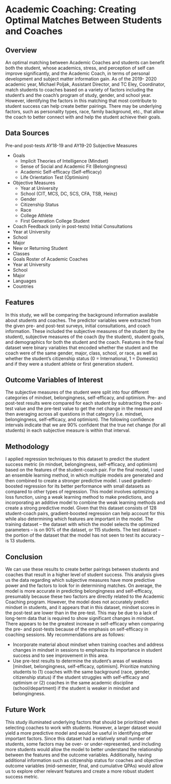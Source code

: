 # Academic Coaching: Creating Optimal Matches Between Students and Coaches

## Overview
An optimal matching between Academic Coaches and students can benefit both the student,
whose academics, stress, and perception of self can improve significantly, and the Academic
Coach, in terms of personal development and subject matter information gain. As of the 2019-
2020 academic year, Michael Poljak, Assistant Director, and TC Eley, Coordinator, match
students to coaches based on a variety of factors including the student’s and the coach’s program
of study, gender, and school year. However, identifying the factors in this matching that most
contribute to student success can help create better pairings. There may be underlying factors,
such as personality types, race, family background, etc., that allow the coach to better connect
with and help the student achieve their goals.

## Data Sources
Pre-and post-tests AY18-19 and AY19-20
Subjective Measures
* Goals
    * Implicit Theories of Intelligence (Mindset)
    * Sense of Social and Academic Fit (Belongingness)
    * Academic Self-efficacy (Self-efficacy)
    * Life Orientation Test (Optimisim)
* Objective Measures
    * Year at University
    * School (CIT, MCS, DC, SCS, CFA, TSB, Heinz)
    * Gender
    * Citizenship Status
    * Race
    * College Athlete
    * First Generation College Student
* Coach Feedback (only in post-tests)
Initial Consultations
* Year at University
* School
* Major
* New or Returning Student
* Classes
* Goals
Roster of Academic Coaches
* Year at University
* School
* Major
* Languages
* Countries

## Features
In this study, we will be comparing the background information available about students and
coaches. The predictor variables were extracted from the given pre- and post-test surveys, initial
consultations, and coach information. These included the subjective measures of the student (by
the student), subjective measures of the coach (by the student), student goals, and demographics
for both the student and the coach. Features in the final dataset were binary variables that
encoded whether the student and the coach were of the same gender, major, class, school, or
race, as well as whether the student’s citizenship status (0 = International, 1 = Domestic) and if
they were a student athlete or first generation student.

## Outcome Variables of Interest
The subjective measures of the student were split into four different categories of mindset,
belongingness, self-efficacy, and optimism. Pre- and post-test results were compared for each
student by subtracting the post-test value and the pre-test value to get the net change in the
measure and then averaging across all questions in that category (i.e. mindset, belongingness,
self-efficacy, and optimism). The following confidence intervals indicate that we are 90%
confident that the true net change (for all students) in each subjective measure is within that
interval. 

## Methodology
I applied regression techniques to this dataset to predict the student success metric (in mindset,
belongingness, self-efficacy, and optimism) based on the features of the student-coach pair. For
the final model, I used an ensemble learning method, in which multiple models are generated and
then combined to create a stronger predictive model. I used gradient-boosted regression for its
better performance with small datasets as compared to other types of regression. This model
involves optimizing a loss function, using a weak learning method to make predictions, and
incorporating an additive model to combine the weak learning methods and create a strong 
predictive model. Given that this dataset consists of 128 student-coach pairs, gradient-boosted
regression can help account for this while also determining which features are important in the
model. The training dataset – the dataset with which the model selects the optimized parameters
– is on 90% of the dataset, or 115 students. The test dataset – the portion of the dataset that the
model has not seen to test its accuracy – is 13 students.

## Conclusion
We can use these results to create better pairings between students and coaches that result in a
higher level of student success. This analysis gives us the data regarding which subjective
measures have more predictive power and the factors to look for in determining matches.
On average, the model is more accurate in predicting belongingness and self-efficacy,
presumably because these two factors are directly related to the Academic Coaching program.
However, the model does not accurately predict mindset in students, and it appears that in this
dataset, mindset scores in the post-test are lower than in the pre-test. This may be due to a lack of
long-term data that is required to show significant changes in mindset. There appears to be the
greatest increase in self-efficacy when comparing the pre- and post-tests because of the emphasis
on self-efficacy in coaching sessions.
My recommendations are as follows:
* Incorporate material about mindset when training coaches and address changes in
mindset in sessions to emphasize its importance in student success and to see
improvement in this area.
* Use pre-test results to determine the student’s areas of weakness [mindset, belongingness,
self-efficacy, optimism]. Prioritize matching students to (1) coaches with the same
background (race, gender, citizenship status) if the student struggles with self-efficacy
and optimism or (2) coaches in the same academic discipline (school/department) if the
student is weaker in mindset and belongingness.

## Future Work
This study illuminated underlying factors that should be prioritized when selecting coaches to
work with students. However, a larger dataset would yield a more predictive model and would be
useful in identifying other important factors. Since this dataset had a relatively small number of
students, some factors may be over- or under-represented, and including more students would
allow the model to better understand the relationship between the features and the outcome
variables. Additionally, having additional information such as citizenship status for coaches and
objective outcome variables (mid-semester, final, and cumulative QPAs) would allow us to
explore other relevant features and create a more robust student success metric.